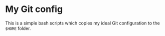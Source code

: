 # My Git config
This is a simple bash scripts which copies my ideal Git configuration to 
the `$HOME` folder.
